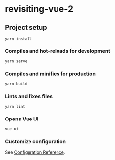 # revisiting-vue-2

## Project setup
```
yarn install
```

### Compiles and hot-reloads for development
```
yarn serve
```

### Compiles and minifies for production
```
yarn build
```

### Lints and fixes files
```
yarn lint
```

### Opens Vue UI
```
vue ui
```

### Customize configuration
See [Configuration Reference](https://cli.vuejs.org/config/).
